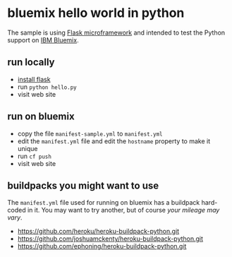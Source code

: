 bluemix hello world in python
================================================================================

The sample is using [Flask microframework](http://flask.pocoo.org/) and
intended to test the Python support on [IBM Bluemix](https://bluemix.net/).



run locally
--------------------------------------------------------------------------------

- [install flask](http://flask.pocoo.org/docs/0.10/installation/)
- run `python hello.py`
- visit web site



run on bluemix
--------------------------------------------------------------------------------

- copy the file `manifest-sample.yml` to `manifest.yml`
- edit the `manifest.yml` file and edit the `hostname` property to make it unique
- run `cf push`
- visit web site



buildpacks you might want to use
--------------------------------------------------------------------------------

The `manifest.yml` file used for running on bluemix has a buildpack hard-coded
in it.  You may want to try another, but of course *your mileage may vary*.

- https://github.com/heroku/heroku-buildpack-python.git
- https://github.com/joshuamckenty/heroku-buildpack-python.git
- https://github.com/ephoning/heroku-buildpack-python.git
